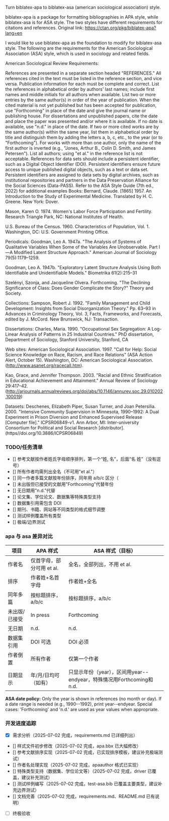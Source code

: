 <!--
 * @Author: Yuqi Liang dawson1900@live.com
 * @Date: 2025-07-02 21:12:30
 * @LastEditors: Yuqi Liang dawson1900@live.com
 * @LastEditTime: 2025-07-03 12:01:58
 * @FilePath: /biblatex-asa/requirements.md
 * @Description: 这是默认设置,请设置`customMade`, 打开koroFileHeader查看配置 进行设置: https://github.com/OBKoro1/koro1FileHeader/wiki/%E9%85%8D%E7%BD%AE
-->
Turn biblatex-apa to biblatex-asa (american sociological association) style.

biblatex-apa is a package for formatting bibliographies in APA style, while biblatex-asa is for ASA style. The two styles have different requirements for citations and references. Original link: https://ctan.org/pkg/biblatex-apa?lang=en

I would like to use biblatex-apa as the foundation to modify for biblatex-asa style. The following are the requirements for the American Sociological Association (ASA) style, which is used in sociology and related fields.

American Sociological Review Requirements:

References are presented in a separate section headed "REFERENCES." All references cited in the text must be listed in the reference section, and vice versa. Publication information for each must be complete and correct. List the references in alphabetical order by authors' last names; include first names and middle initials for all authors when available. List two or more entries by the same author(s) in order of the year of publication. When the cited material is not yet published but has been accepted for publication, use "Forthcoming" in place of the date and give the journal name or publishing house. For dissertations and unpublished papers, cite the date and place the paper was presented and/or where it is available. If no date is available, use "n.d." in place of the date. If two or more cited works are by the same author(s) within the same year, list them in alphabetical order by title and distinguish them by adding the letters a, b, c, etc., to the year (or to "Forthcoming"). For works with more than one author, only the name of the first author is inverted (e.g., "Jones, Arthur B., Colin D. Smith, and James Petersen"). List all authors; using "et al." in the reference list is not acceptable. References for data sets should include a persistent identifier, such as a Digital Object Identifier (DOI). Persistent identifiers ensure future access to unique published digital objects, such as a text or data set. Persistent identifiers are assigned to data sets by digital archives, such as institutional repositories and partners in the Data Preservation Alliance for the Social Sciences (Data-PASS). Refer to the ASA Style Guide (7th ed., 2022) for additional examples
Books:
Bernard, Claude. [1865] 1957. An Introduction to the Study of Experimental Medicine. Translated by H. C. Greene. New York: Dover.

Mason, Karen O. 1974. Women's Labor Force Participation and Fertility. Research Triangle Park, NC: National Institutes of Health.

U.S. Bureau of the Census. 1960. Characteristics of Population, Vol. 1. Washington, DC: U.S. Government Printing Office.
 
Periodicals:
Goodman, Leo A. 1947a. "The Analysis of Systems of Qualitative Variables When Some of the Variables Are Unobservable. Part I—A Modified Latent Structure Approach." American Journal of Sociology 79(5):1179–1259.

Goodman, Leo A. 1947b. "Exploratory Latent Structure Analysis Using Both Identifiable and Unidentifiable Models." Biometrika 61(2):215–31

Szelényi, Szonja, and Jacqueline Olvera. Forthcoming. "The Declining Significance of Class: Does Gender Complicate the Story?" Theory and Society.
 
Collections:
Sampson, Robert J. 1992. "Family Management and Child Development: Insights from Social Disorganization Theory." Pp. 63–93 in Advances in Criminology Theory, Vol. 3, Facts, Frameworks, and Forecasts, edited by J. McCord. New Brunswick, NJ: Transaction.
 
Dissertations:
Charles, Maria. 1990. "Occupational Sex Segregation: A Log-Linear Analysis of Patterns in 25 Industrial Countries." PhD dissertation, Department of Sociology, Stanford University, Stanford, CA
 
Web sites:
American Sociological Association. 1997. "Call for Help: Social Science Knowledge on Race, Racism, and Race Relations" (ASA Action Alert, October 15). Washington, DC: American Sociological Association.(http://www.asanet.org/racecall.htm).

Kao, Grace, and Jennifer Thompson. 2003. "Racial and Ethnic Stratification in Educational Achievement and Attainment." Annual Review of Sociology 29:417–42. (http://arjournals.annualreviews.org/doi/abs/10.1146/annurev.soc.29.010202.100019)
 
Datasets:
Deschenes, Elizabeth Piper, Susan Turner, and Joan Petersilia. 2000. "Intensive Community Supervision in Minnesota, 1990–1992: A Dual Experiment in Prison Diversion and Enhanced Supervised Release [Computer file]." ICPSR06849-v1. Ann Arbor, MI: Inter-university Consortium for Political and Social Research [distributor]. (https//doi.org/10.3886/ICPSR06849)

### TODO/任务清单

- [] 参考文献按作者姓氏字母顺序排列，第一个“姓, 名”，后面“名 姓”（没有逗号）
- [] 所有作者均需列出全名（不可用"et al."）
- [] 同一作者多篇文献按年份排序，同年用 a/b/c 区分（
- [] 未出版但已接受的文献用"Forthcoming"代替年份
- [] 无日期用"n.d."代替
- [] 论文集、学位论文、数据集等特殊类型支持
- [] 数据集引用需包含 DOI
- [] 期刊、书籍、网站等不同类型的格式细节调整
- [] 测试样例覆盖所有类型
- [] 极端/边界测试

### apa 与 asa 差异对比

| 项目                | APA 样式                         | ASA 样式（目标）                |
|---------------------|----------------------------------|-------------------------------|
| 作者名              | 仅首字母，部分可用 et al.        | 全名，全部列出，不用 et al.    |
| 排序                | 作者姓+名首字母                  | 作者姓+全名                   |
| 同年多篇            | 按标题排序，a/b/c                | 按标题排序，a/b/c             |
| 未出版/已接受       | In press                         | Forthcoming                   |
| 无日期              | n.d.                             | n.d.                          |
| 数据集引用          | DOI 可选                         | DOI 必须                      |
| 作者倒置            | 所有作者                         | 仅第一个作者                  |
| 日期显示            | 年/月/日均可（如有）                | 只显示年份（year），区间用year--endyear，特殊情况用Forthcoming和n.d. |

**ASA date policy:** Only the year is shown in references (no month or day). If a date range is needed (e.g., 1990--1992), print year--endyear. Special cases: 'Forthcoming' and 'n.d.' are used as year values when appropriate.

### 开发进度追踪

- [x] 需求分析（2025-07-02 完成，requirements.md 已详细列出）
- [] 样式文件初步修改（2025-07-02 完成，apa.bbx 已大幅修改）
- [] 参考文献排序实现（2025-07-02 完成，已实现排序模板，建议补充极端测试）
- [] 作者名处理实现（2025-07-02 完成，apaauthor 格式已实现）
- [] 特殊类型支持（数据集、学位论文等）（2025-07-02 完成，driver 已覆盖，建议补充测试）
- [] 测试样例编写（2025-07-02 完成，test-asa.bib 已覆盖主要类型，建议补充边界测试）
- [] 文档完善（2025-07-02 完成，requirements.md、README.md 已有说明）
- [ ] 终极验收